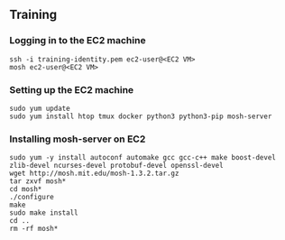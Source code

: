 ## Training

### Logging in to the EC2 machine

```
ssh -i training-identity.pem ec2-user@<EC2 VM>
mosh ec2-user@<EC2 VM>
```

### Setting up the EC2 machine

```
sudo yum update 
sudo yum install htop tmux docker python3 python3-pip mosh-server
```

### Installing mosh-server on EC2

```
sudo yum -y install autoconf automake gcc gcc-c++ make boost-devel zlib-devel ncurses-devel protobuf-devel openssl-devel
wget http://mosh.mit.edu/mosh-1.3.2.tar.gz
tar zxvf mosh*
cd mosh*
./configure
make
sudo make install
cd ..
rm -rf mosh*
```

